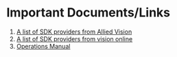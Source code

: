 # Important Documents/Links

1. [A list of SDK providers from Allied Vision](http://www.alliedvisiontec.com/us/products/software/third-party-software.html)
2. [A list of SDK providers from vision online](http://www.visiononline.org/search-product-results.cfm)
3. [Operations Manual](docs/)
